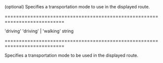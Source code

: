 <!--**
/*-------------------------------------------
    Auto-generated file. Do not modify.
-------------------------------------------

**-->
<!--d-->(optional) Specifies a transportation mode to use in the displayed route.<!--/d-->
===========================================================================
<!--default-->'driving'<!--/default-->
<!--acceptValues-->'driving' | 'walking'<!--/acceptValues-->
<!--type-->string<!--/type-->
===========================================================================

<!--shortDescription-->
Specifies a transportation mode to be used in the displayed route.
<!--/shortDescription-->

<!--fullDescription-->

<!--/fullDescription-->